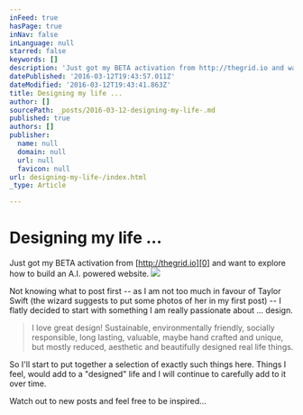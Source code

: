 ```yaml
---
inFeed: true
hasPage: true
inNav: false
inLanguage: null
starred: false
keywords: []
description: 'Just got my BETA activation from http://thegrid.io and want to explore how to build an A.I. powered website. '
datePublished: '2016-03-12T19:43:57.011Z'
dateModified: '2016-03-12T19:43:41.863Z'
title: Designing my life ...
author: []
sourcePath: _posts/2016-03-12-designing-my-life-.md
published: true
authors: []
publisher:
  name: null
  domain: null
  url: null
  favicon: null
url: designing-my-life-/index.html
_type: Article

---
```

# Designing my life ...

Just got my BETA activation from [http://thegrid.io][0] and want to explore how to build an A.I. powered website. ![](https://the-grid-user-content.s3-us-west-2.amazonaws.com/ec16cbb5-6fe0-44bc-996d-725085e8ee75.jpg)

Not knowing what to post first -- as I am not too much in favour of Taylor Swift (the wizard suggests to put some photos of her in my first post) -- I flatly decided to start with something I am really passionate about ... design. 
> 
> I love great design! Sustainable, environmentally friendly, socially responsible, long lasting, valuable, maybe hand crafted and unique, but mostly reduced, aesthetic and beautifully designed real life things.

So I'll start to put together a selection of exactly such things here. Things I feel, would add to a "designed" life and I will continue to carefully add to it over time.

Watch out to new posts and feel free to be inspired...

[0]: http://thegrid.io/